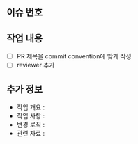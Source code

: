 ## 이슈 번호

## 작업 내용

- [ ] PR 제목을 commit convention에 맞게 작성
- [ ] reviewer 추가

## 추가 정보

- 작업 개요 :
- 작업 사항 :
- 변경 로직 :
- 관련 자료 :
